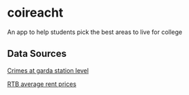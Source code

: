 # coireacht
An app to help students pick the best areas to live for college


## Data Sources
[Crimes at garda station level](https://data.gov.ie/dataset/crimes-at-garda-stations-level-2010-2016)

[RTB average rent prices](http://www.cso.ie/px/pxeirestat/pssn/prtb/homepagefiles/rent_index_statbank.asp)
